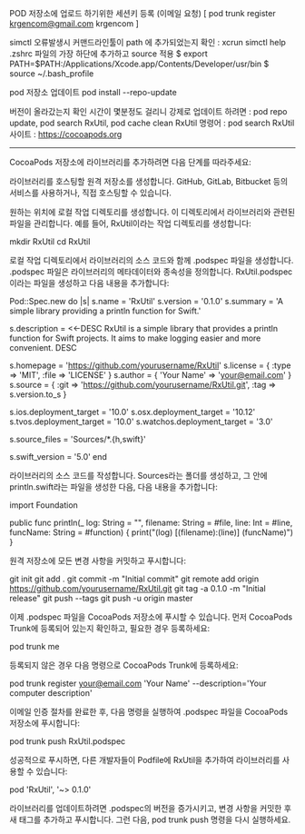 
POD 저장소에 업로드 하기위한 세션키 등록 (이메일 요청)
 [ pod trunk register krgencom@gmail.com krgencom ]

simctl 오류발생시 
커맨드라인툴이 path 에 추가되었는지 확인 : xcrun simctl help
.zshrc 파일의 가장 하단에 추가하고 source 적용
$ export PATH=$PATH:/Applications/Xcode.app/Contents/Developer/usr/bin
$ source ~/.bash_profile

pod 저장소 업데이트
pod install --repo-update

버전이 올라갔는지 확인
시간이 몇분정도 걸리니 강제로 업데이트 하려면 : pod repo update, pod search RxUtil, pod cache clean RxUtil
명령어 : pod search RxUtil
사이트 : https://cocoapods.org

-----------------------------

CocoaPods 저장소에 라이브러리를 추가하려면 다음 단계를 따라주세요:

라이브러리를 호스팅할 원격 저장소를 생성합니다. GitHub, GitLab, Bitbucket 등의 서비스를 사용하거나, 직접 호스팅할 수 있습니다.

원하는 위치에 로컬 작업 디렉토리를 생성합니다. 이 디렉토리에서 라이브러리와 관련된 파일을 관리합니다. 예를 들어, RxUtil이라는 작업 디렉토리를 생성합니다:

mkdir RxUtil
cd RxUtil

로컬 작업 디렉토리에서 라이브러리의 소스 코드와 함께 .podspec 파일을 생성합니다. .podspec 파일은 라이브러리의 메타데이터와 종속성을 정의합니다. RxUtil.podspec이라는 파일을 생성하고 다음 내용을 추가합니다:

Pod::Spec.new do |s|
  s.name             = 'RxUtil'
  s.version          = '0.1.0'
  s.summary          = 'A simple library providing a println function for Swift.'

  s.description      = <<-DESC
                        RxUtil is a simple library that provides a println function for Swift projects. It aims to make logging easier and more convenient.
                       DESC

  s.homepage         = 'https://github.com/yourusername/RxUtil'
  s.license          = { :type => 'MIT', :file => 'LICENSE' }
  s.author           = { 'Your Name' => 'your@email.com' }
  s.source           = { :git => 'https://github.com/yourusername/RxUtil.git', :tag => s.version.to_s }

  s.ios.deployment_target = '10.0'
  s.osx.deployment_target = '10.12'
  s.tvos.deployment_target = '10.0'
  s.watchos.deployment_target = '3.0'
  
  s.source_files = 'Sources/*.{h,swift}'

  s.swift_version = '5.0'
end

라이브러리의 소스 코드를 작성합니다. Sources라는 폴더를 생성하고, 그 안에 println.swift라는 파일을 생성한 다음, 다음 내용을 추가합니다:

import Foundation

public func println(_ log: String = "", filename: String = #file, line: Int = #line, funcName: String = #function) {
    print("\(log) [\(filename):\(line)] \(funcName)")
}

원격 저장소에 모든 변경 사항을 커밋하고 푸시합니다:

git init
git add .
git commit -m "Initial commit"
git remote add origin https://github.com/yourusername/RxUtil.git
git tag -a 0.1.0 -m "Initial release"
git push --tags
git push -u origin master

이제 .podspec 파일을 CocoaPods 저장소에 푸시할 수 있습니다. 먼저 CocoaPods Trunk에 등록되어 있는지 확인하고, 필요한 경우 등록하세요:

pod trunk me

등록되지 않은 경우 다음 명령으로 CocoaPods Trunk에 등록하세요:

pod trunk register your@email.com 'Your Name' --description='Your computer description'

이메일 인증 절차를 완료한 후, 다음 명령을 실행하여 .podspec 파일을 CocoaPods 저장소에 푸시합니다:

pod trunk push RxUtil.podspec

성공적으로 푸시하면, 다른 개발자들이 Podfile에 RxUtil을 추가하여 라이브러리를 사용할 수 있습니다:

pod 'RxUtil', '~> 0.1.0'

라이브러리를 업데이트하려면 .podspec의 버전을 증가시키고, 변경 사항을 커밋한 후 새 태그를 추가하고 푸시합니다. 그런 다음, pod trunk push 명령을 다시 실행하세요.
